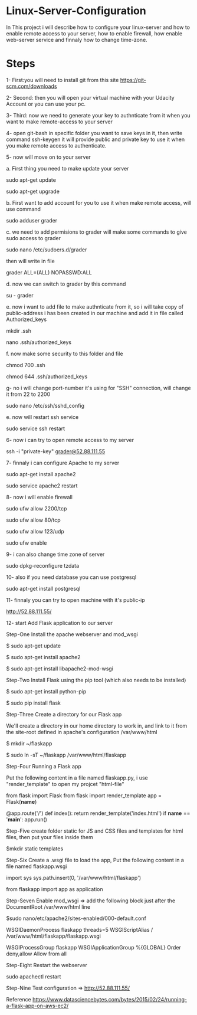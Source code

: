# Linux-Server-Configuration
In This project i will describe how to configure your linux-server and how to enable remote access to your server, how to enable firewall, how enable web-server service and finnaly how to change time-zone.

# Steps
1- First:you will need to install git from this site https://git-scm.com/downloads

2- Second: then you will open your virtual machine with your Udacity Account or you can use your pc.

3- Third: now we need to generate your key to authnticate from it when you want to make remote-access to your server 

4- open git-bash in specific folder you want to save keys in it, then write command ssh-keygen it will provide public and private key to use it when you make remote access to authenticate.

5- now will move on to your server 

a. First thing you need to make update your server

sudo apt-get update

sudo apt-get upgrade

b. First want to add account for you to use it when make remote access, will use command 

sudo adduser grader

c. we need to add permisions to grader will make some commands to give sudo access to grader

sudo nano /etc/sudoers.d/grader

then will write in file

grader ALL=(ALL) NOPASSWD:ALL

d. now we can switch to grader by this command

su - grader

e. now i want to add file to make authnticate from it, so i will take copy of public-address i has been created in our machine and add it in file called Authorized_keys

mkdir .ssh

nano .ssh/authorized_keys

f. now make some security to this folder and file

chmod 700 .ssh

chmod 644 .ssh/authorized_keys

g- no i will change port-number it's using for "SSH" connection, will change it from 22 to 2200

sudo nano /etc/ssh/sshd_config

e. now will restart ssh service 

sudo service ssh restart

6- now i can try to open remote access to my server 

ssh -i "private-key" grader@52.88.111.55

7- finnaly i can configure Apache to my server

sudo apt-get install apache2

sudo service apache2 restart

8- now i will enable firewall

sudo ufw allow 2200/tcp

sudo ufw allow 80/tcp

sudo ufw allow 123/udp

sudo ufw enable

9- i can also change time zone of server 

sudo dpkg-reconfigure tzdata

10- also if you need database you can use postgresql

sudo apt-get install postgresql

11- finnaly you can try to open machine with it's public-ip

http://52.88.111.55/

12- start Add Flask application to our server

Step-One Install the apache webserver and mod_wsgi

$ sudo apt-get update

$ sudo apt-get install apache2

$ sudo apt-get install libapache2-mod-wsgi

Step-Two Install Flask using the pip tool (which also needs to be installed)

$ sudo apt-get install python-pip

$ sudo pip install flask

Step-Three Create a directory for our Flask app

We'll create a directory in our home directory to work in, and link to it from the site-root defined in apache's configuration /var/www/html 

$ mkdir ~/flaskapp

$ sudo ln -sT ~/flaskapp /var/www/html/flaskapp

Step-Four Running a Flask app

Put the following content in a file named flaskapp.py, i use "render_template" to open my projcet "html-file"

from flask import Flask
from flask import render_template
app = Flask(__name__)

@app.route('/')
def index():
        return render_template('index.html')
if __name__ == '__main__':
  app.run()

Step-Five create folder static for JS and CSS files and templates for html files, then put your files inside them

$mkdir static templates

Step-Six  Create a .wsgi file to load the app, Put the following content in a file named flaskapp.wsgi

import sys
sys.path.insert(0, '/var/www/html/flaskapp')

from flaskapp import app as application

Step-Seven Enable mod_wsgi => add the following block just after the DocumentRoot /var/www/html line

$sudo nano/etc/apache2/sites-enabled/000-default.conf

WSGIDaemonProcess flaskapp threads=5
WSGIScriptAlias / /var/www/html/flaskapp/flaskapp.wsgi

<Directory flaskapp>
    WSGIProcessGroup flaskapp
    WSGIApplicationGroup %{GLOBAL}
    Order deny,allow
    Allow from all
</Directory>

Step-Eight Restart the webserver

sudo apachectl restart

Step-Nine Test configuration => http://52.88.111.55/


Reference https://www.datasciencebytes.com/bytes/2015/02/24/running-a-flask-app-on-aws-ec2/
